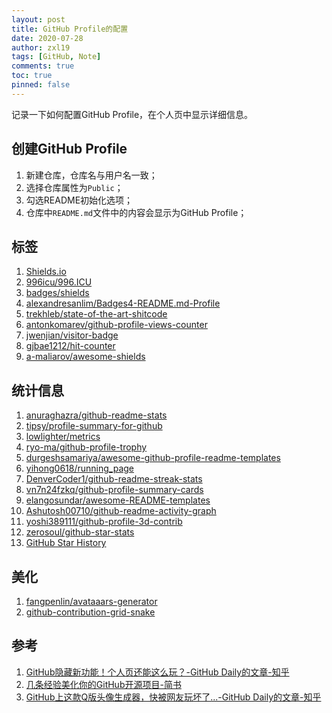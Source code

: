 ```yaml
---
layout: post
title: GitHub Profile的配置
date: 2020-07-28
author: zxl19
tags: [GitHub, Note]
comments: true
toc: true
pinned: false
---
```


记录一下如何配置GitHub Profile，在个人页中显示详细信息。

<!-- more -->

## 创建GitHub Profile

1. 新建仓库，仓库名与用户名一致；
2. 选择仓库属性为`Public`；
3. 勾选README初始化选项；
4. 仓库中`README.md`文件中的内容会显示为GitHub Profile；

## 标签

1. [Shields.io](https://shields.io/)
2. [996icu/996.ICU](https://github.com/996icu/996.ICU)
3. [badges/shields](https://github.com/badges/shields)
4. [alexandresanlim/Badges4-README.md-Profile](https://github.com/alexandresanlim/Badges4-README.md-Profile)
5. [trekhleb/state-of-the-art-shitcode](https://github.com/trekhleb/state-of-the-art-shitcode)
6. [antonkomarev/github-profile-views-counter](https://github.com/antonkomarev/github-profile-views-counter)
7. [jwenjian/visitor-badge](https://github.com/jwenjian/visitor-badge)
8. [gjbae1212/hit-counter](https://github.com/gjbae1212/hit-counter)
9. [a-maliarov/awesome-shields](https://github.com/a-maliarov/awesome-shields)

## 统计信息

1. [anuraghazra/github-readme-stats](https://github.com/anuraghazra/github-readme-stats)
2. [tipsy/profile-summary-for-github](https://github.com/tipsy/profile-summary-for-github)
3. [lowlighter/metrics](https://github.com/lowlighter/metrics)
4. [ryo-ma/github-profile-trophy](https://github.com/ryo-ma/github-profile-trophy)
5. [durgeshsamariya/awesome-github-profile-readme-templates](https://github.com/durgeshsamariya/awesome-github-profile-readme-templates)
6. [yihong0618/running_page](https://github.com/yihong0618/running_page)
7. [DenverCoder1/github-readme-streak-stats](https://github.com/DenverCoder1/github-readme-streak-stats)
8. [vn7n24fzkq/github-profile-summary-cards](https://github.com/vn7n24fzkq/github-profile-summary-cards)
9. [elangosundar/awesome-README-templates](https://github.com/elangosundar/awesome-README-templates)
10. [Ashutosh00710/github-readme-activity-graph](https://github.com/Ashutosh00710/github-readme-activity-graph)
11. [yoshi389111/github-profile-3d-contrib](https://github.com/yoshi389111/github-profile-3d-contrib)
12. [zerosoul/github-star-stats](https://github.com/zerosoul/github-star-stats)
13. [GitHub Star History](https://star-history.com)

## 美化

1. [fangpenlin/avataaars-generator](https://github.com/fangpenlin/avataaars-generator)
2. [github-contribution-grid-snake](https://github.com/marketplace/actions/generate-snake-game-from-github-contribution-grid)

## 参考

1. [GitHub隐藏新功能！个人页还能这么玩？-GitHub Daily的文章-知乎](https://zhuanlan.zhihu.com/p/161029860)
2. [几条经验美化你的GitHub开源项目-简书](https://www.jianshu.com/p/d587b91bacb3)
3. [GitHub上这款Q版头像生成器，快被网友玩坏了...-GitHub Daily的文章-知乎](https://zhuanlan.zhihu.com/p/450978590)
